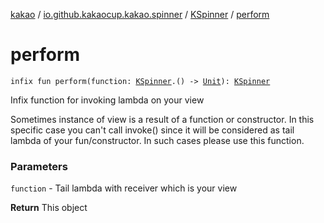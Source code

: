 [kakao](../../index.md) / [io.github.kakaocup.kakao.spinner](../index.md) / [KSpinner](index.md) / [perform](./perform.md)

# perform

`infix fun perform(function: `[`KSpinner`](index.md)`.() -> `[`Unit`](https://kotlinlang.org/api/latest/jvm/stdlib/kotlin/-unit/index.html)`): `[`KSpinner`](index.md)

Infix function for invoking lambda on your view

Sometimes instance of view is a result of a function or constructor.
In this specific case you can't call invoke() since it will be considered as
tail lambda of your fun/constructor. In such cases please use this function.

### Parameters

`function` - Tail lambda with receiver which is your view

**Return**
This object

